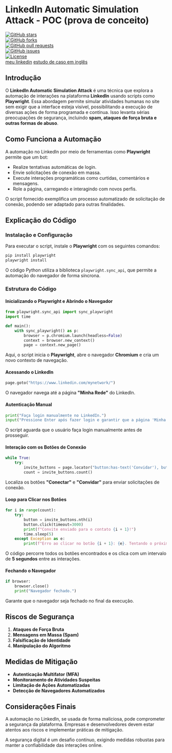 # LinkedIn Automatic Simulation Attack - POC (prova de conceito)

[![GitHub stars](https://img.shields.io/github/stars/azurejoga/Linkedin-Automatic-Attack-Simulation?style=social)](https://github.com/azurejoga/Linkedin-Automatic-Attack-Simulation/stargazers)  
[![GitHub forks](https://img.shields.io/github/forks/azurejoga/Linkedin-Automatic-Attack-Simulation?style=social)](https://github.com/azurejoga/Linkedin-Automatic-Attack-Simulation/network)  
[![GitHub pull requests](https://img.shields.io/github/issues-pr/azurejoga/Linkedin-Automatic-Attack-Simulation)](https://github.com/azurejoga/Linkedin-Automatic-Attack-Simulation/pulls)  
[![GitHub issues](https://img.shields.io/github/issues/azurejoga/Linkedin-Automatic-Attack-Simulation)](https://github.com/azurejoga/Linkedin-Automatic-Attack-Simulation/issues)  
[![License](https://img.shields.io/github/license/azurejoga/Linkedin-Automatic-Attack-Simulation)](https://opensource.org/licenses/GPL-3.0)  
[meu linkedin](https://www.linkedin.com/in/juan-mathews-rebello-santos-/)
[estudo de caso em inglês](https://github.com/azurejoga/Linkedin-Automatic-Attack-Simulation)

## Introdução

O **LinkedIn Automatic Simulation Attack** é uma técnica que explora a automação de interações na plataforma **LinkedIn** usando scripts como **Playwright**. Essa abordagem permite simular atividades humanas no site sem exigir que a interface esteja visível, possibilitando a execução de diversas ações de forma programada e contínua. Isso levanta sérias preocupações de segurança, incluindo **spam, ataques de força bruta e outras formas de abuso**.

## Como Funciona a Automação

A automação no LinkedIn por meio de ferramentas como **Playwright** permite que um bot:

* Realize tentativas automáticas de login.
* Envie solicitações de conexão em massa.
* Execute interações programáticas como curtidas, comentários e mensagens.
* Role a página, carregando e interagindo com novos perfis.

O script fornecido exemplifica um processo automatizado de solicitação de conexão, podendo ser adaptado para outras finalidades.

## Explicação do Código

### Instalação e Configuração

Para executar o script, instale o **Playwright** com os seguintes comandos:

```sh
pip install playwright
playwright install
```

O código Python utiliza a biblioteca `playwright.sync_api`, que permite a automação do navegador de forma síncrona.

### Estrutura do Código

#### Inicializando o Playwright e Abrindo o Navegador

```python
from playwright.sync_api import sync_playwright
import time

def main():
    with sync_playwright() as p:
        browser = p.chromium.launch(headless=False)
        context = browser.new_context()
        page = context.new_page()
```

Aqui, o script inicia o **Playwright**, abre o navegador **Chromium** e cria um novo contexto de navegação.

#### Acessando o LinkedIn

```python
page.goto("https://www.linkedin.com/mynetwork/")
```

O navegador navega até a página **"Minha Rede"** do LinkedIn.

#### Autenticação Manual

```python
print("Faça login manualmente no LinkedIn.")
input("Pressione Enter após fazer login e garantir que a página 'Minha Rede' esteja carregada.")
```

O script aguarda que o usuário faça login manualmente antes de prosseguir.

#### Interação com os Botões de Conexão

```python
while True:
    try:
        invite_buttons = page.locator("button:has-text('Convidar'), button:has-text('Conectar')")
        count = invite_buttons.count()
```

Localiza os botões **"Conectar"** e **"Convidar"** para enviar solicitações de conexão.

#### Loop para Clicar nos Botões

```python
for i in range(count):
    try:
        button = invite_buttons.nth(i)
        button.click(timeout=3000)
        print(f"Convite enviado para o contato {i + 1}!")
        time.sleep(5)
    except Exception as e:
        print(f"Erro ao clicar no botão {i + 1}: {e}. Tentando o próximo...")
```

O código percorre todos os botões encontrados e os clica com um intervalo de **5 segundos** entre as interações.

#### Fechando o Navegador

```python
if browser:
    browser.close()
    print("Navegador fechado.")
```

Garante que o navegador seja fechado no final da execução.

## Riscos de Segurança

1. **Ataques de Força Bruta**  
2. **Mensagens em Massa (Spam)**  
3. **Falsificação de Identidade**  
4. **Manipulação do Algoritmo**  

## Medidas de Mitigação

- **Autenticação Multifator (MFA)**
- **Monitoramento de Atividades Suspeitas**
- **Limitação de Ações Automatizadas**
- **Detecção de Navegadores Automatizados**

## Considerações Finais

A automação no LinkedIn, se usada de forma maliciosa, pode comprometer a segurança da plataforma. Empresas e desenvolvedores devem estar atentos aos riscos e implementar práticas de mitigação.

A segurança digital é um desafio contínuo, exigindo medidas robustas para manter a confiabilidade das interações online.
